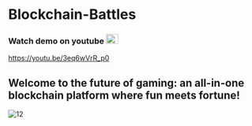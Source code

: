 # Blockchain-Battles

### Watch demo on youtube  <img src="https://www.freepnglogos.com/uploads/youtube-play-red-logo-png-transparent-background-6.png" width="25"  height="20" alt="12" border="0"/>
https://youtu.be/3eq6wVrR_p0

## Welcome to the future of gaming: an all-in-one blockchain platform where fun meets fortune!
<img src="https://parsefiles.back4app.com/jvo2tigtdri73N1BeFT32TE4NqSG7XcIMtMiqTEZ/e87944e008fda65a2953bd04b7b881a6_blockchain%20battles.webp" alt="12" border="0"/>
